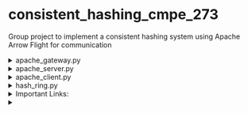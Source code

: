 # consistent_hashing_cmpe_273
Group project to implement a consistent hashing system using Apache Arrow Flight for communication


<details>
  <summary>apache_gateway.py</summary>

  It acts as a gateway to implement consistent hashing for storing data throughout multiple servers.
  It contains an object for hashring that add/removes nodes and to to the hasing ring and gives ot the location of virtual for a give key_hash.

</details>

<details>
  <summary>apache_server.py</summary>

  Server that stores the tables sent from the gateway.

</details>

<details>
  <summary>apache_client.py</summary>

  Client to send data to the servers via gateway.

</details>

<details>
  <summary>hash_ring.py</summary>

  Implementation of consitent hashing.
  Replication to enhance fault tolerance.
  Collision control implemented using LinkedList

</details>

<details>
  <summary>Important Links: </summary>
  
  https://blog.djnavarro.net/posts/2022-10-18_arrow-flight/
  https://arrow.apache.org/docs/python/generated/pyarrow.flight.FlightStreamReader.html#pyarrow-flight-flightstreamreader
  https://medium.com/@diehardankush/how-to-making-sense-of-apache-arrow-flight-8ca595e2c3f6
  
</details>

<details>
  <summary></summary>
  Group repository: subramanyaJagadeesh/consistent_hashing_cmpe_273
</details>


